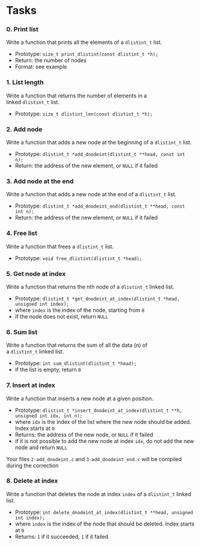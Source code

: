 # **Tasks**

### **0. Print list**

Write a function that prints all the elements of a `dlistint_t` list.

- Prototype: `size_t print_dlistint(const dlistint_t *h);`
- Return: the number of nodes
- Format: see example

### **1. List length**

Write a function that returns the number of elements in a linked `dlistint_t` list.

- Prototype: `size_t dlistint_len(const dlistint_t *h);`

### **2. Add node**

Write a function that adds a new node at the beginning of a `dlistint_t` list.

- Prototype: `dlistint_t *add_dnodeint(dlistint_t **head, const int n);`
- Return: the address of the new element, or `NULL` if it failed

### **3. Add node at the end**

Write a function that adds a new node at the end of a `dlistint_t` list.

- Prototype: `dlistint_t *add_dnodeint_end(dlistint_t **head, const int n);`
- Return: the address of the new element, or `NULL` if it failed

### **4. Free list**

Write a function that frees a `dlistint_t` list.

- Prototype: `void free_dlistint(dlistint_t *head);`

### **5. Get node at index**

Write a function that returns the nth node of a `dlistint_t` linked list.

- Prototype: `dlistint_t *get_dnodeint_at_index(dlistint_t *head, unsigned int index);`
- where `index` is the index of the node, starting from `0`
- if the node does not exist, return `NULL`

### **6. Sum list**

Write a function that returns the sum of all the data (n) of a `dlistint_t` linked list.

- Prototype: `int sum_dlistint(dlistint_t *head);`
- if the list is empty, return `0`

### **7. Insert at index**

Write a function that inserts a new node at a given position.

- Prototype: `dlistint_t *insert_dnodeint_at_index(dlistint_t **h, unsigned int idx, int n);`
- where `idx` is the index of the list where the new node should be added. Index starts at `0`
- Returns: the address of the new node, or `NULL` if it failed
- if it is not possible to add the new node at index `idx`, do not add the new node and return `NULL`

Your files `2-add_dnodeint.c` and `3-add_dnodeint_end.c` will be compiled during the correction

### **8. Delete at index**

Write a function that deletes the node at index `index` of a `dlistint_t` linked list.

- Prototype: `int delete_dnodeint_at_index(dlistint_t **head, unsigned int index);`
- where `index` is the index of the node that should be deleted. Index starts at `0`
- Returns: `1` if it succeeded, `1` if it failed